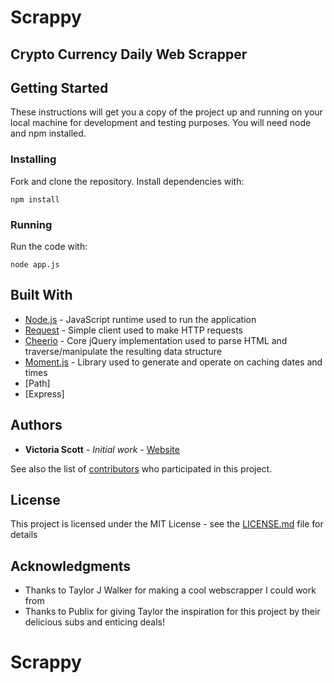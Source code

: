 # Scrappy
## Crypto Currency Daily Web Scrapper

## Getting Started

These instructions will get you a copy of the project up and running on your local machine for development and testing purposes. You will need node and npm installed.

### Installing

Fork and clone the repository. Install dependencies with:

    npm install

### Running

Run the code with:

	node app.js

## Built With

* [Node.js](https://nodejs.org/) - JavaScript runtime used to run the application 
* [Request](https://github.com/request/request) - Simple client used to make HTTP requests
* [Cheerio](https://cheerio.js.org/) - Core jQuery implementation used to parse HTML and traverse/manipulate the resulting data structure
* [Moment.js](https://momentjs.com/) - Library used to generate and operate on caching dates and times
* [Path]
* [Express]

## Authors

* **Victoria Scott** - *Initial work* - [Website](victoriajoyscott.com)

See also the list of [contributors](https://github.com/taylorjwalker/pubsuboftheweek/contributors) who participated in this project.

## License

This project is licensed under the MIT License - see the [LICENSE.md](LICENSE.md) file for details

## Acknowledgments
* Thanks to Taylor J Walker for making a cool webscrapper I could work from
* Thanks to Publix for giving Taylor the inspiration for this project by their delicious subs and enticing deals!
# Scrappy
